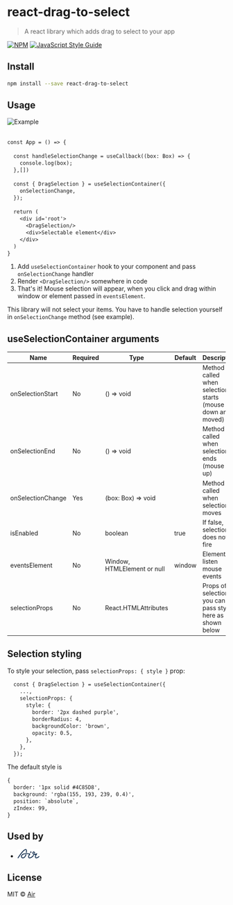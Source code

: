 # react-drag-to-select

> A react library which adds drag to select to your app

[![NPM](https://img.shields.io/npm/v/react-drag-to-select.svg)](https://www.npmjs.com/package/react-drag-to-select) [![JavaScript Style Guide](https://img.shields.io/badge/code_style-standard-brightgreen.svg)](https://standardjs.com)

## Install

```bash
npm install --save react-drag-to-select
```

## Usage

![Example](example/assets/chrome-capture.gif)

```tsx

const App = () => {

  const handleSelectionChange = useCallback((box: Box) => {
    console.log(box);
  },[])

  const { DragSelection } = useSelectionContainer({
    onSelectionChange,
  });

  return (
    <div id='root'>
      <DragSelection/>
      <div>Selectable element</div>
    </div>
  )
}

```

1. Add `useSelectionContainer` hook to your component and pass `onSelectionChange` handler
2. Render `<DragSelection/>` somewhere in code
3. That's it! Mouse selection will appear, when you click and drag within window or element passed in `eventsElement`.

This library will not select your items. You have to handle selection yourself in `onSelectionChange` method (see example).


## useSelectionContainer arguments

|Name|Required|Type|Default|Description|
|----|--------|----|-------|-----------|
|onSelectionStart|No|() => void||Method called when selection starts (mouse is down and moved)|
|onSelectionEnd|No|() => void||Method called when selection ends (mouse is up)
|onSelectionChange|Yes|(box: Box) => void||Method called when selection moves|
|isEnabled|No|boolean|true|If false, selection does not fire|
|eventsElement|No|Window, HTMLElement or null|window|Element to listen mouse events|
|selectionProps|No|React.HTMLAttributes||Props of selection - you can pass style here as shown below|

## Selection styling

To style your selection, pass `selectionProps: { style }` prop:

```tsx
  const { DragSelection } = useSelectionContainer({
    ...,
    selectionProps: {
      style: {
        border: '2px dashed purple',
        borderRadius: 4,
        backgroundColor: 'brown',
        opacity: 0.5,
      },
    },
  });
```

The default style is
```
{
  border: '1px solid #4C85D8',
  background: 'rgba(155, 193, 239, 0.4)',
  position: `absolute`,
  zIndex: 99,
}
```

## Used by

- [<img src="./example/assets/airLogo.png" width="50"/>](https://air.inc/home)

## License

MIT © [Air](https://github.com/AirLabsTeam)
